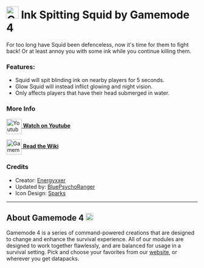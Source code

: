 # <img src="https://raw.githubusercontent.com/Gamemode4Dev/GM4_Datapacks/master/base/images/gm4_logo.png" alt="GM4 Logo" width="32" /> Ink Spitting Squid by Gamemode 4<!--$pmc:delete-->

For too long have Squid been defenceless, now it's time for them to fight back! Or at least annoy you with some ink while you continue killing them.<!--$pmc:headerSize-->

### Features:
- Squid will spit blinding ink on nearby players for 5 seconds.
- Glow Squid will instead inflict glowing and night vision.
- Only affects players that have their head submerged in water.

### More Info
[<img src="https://raw.githubusercontent.com/Gamemode4Dev/GM4_Datapacks/master/base/images/youtube_logo.png" alt="Youtube Logo" width="40" align="center"/> **Watch on Youtube**](https://www.youtube.com/watch?v=68LMYEhueZ0)

[<img src="https://raw.githubusercontent.com/Gamemode4Dev/GM4_Datapacks/master/base/images/gm4_wiki_logo.png" alt="Gamemode 4 Wiki Logo" width="40" align="center"/> **Read the Wiki**](https://wiki.gm4.co/wiki/Ink_Spitting_Squid)

### Credits
- Creator: [Energyxxer](https://youtube.com/user/Energyxxer)
- Updated by: [BluePsychoRanger](https://twitter.com/BluPsychoRanger)
- Icon Design: [Sparks](https://twitter.com/SelcouthSparks)

---
## About Gamemode 4 <img src="https://raw.githubusercontent.com/Gamemode4Dev/GM4_Datapacks/master/base/images/gm4_logo.png" alt="Gamemode 4 Logo" width="20"/>
Gamemode 4 is a series of command-powered creations that are designed to change and enhance the survival experience. All of our modules are designed to work together flawlessly, and are balanced for usage in a survival setting. Pick and choose your favorites from our [website](https://gm4.co), or wherever you get datapacks.
